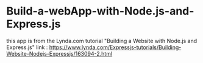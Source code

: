# Build-a-webApp-with-Node.js-and-Express.js
this app is from the Lynda.com tutorial "Building a Website with Node.js and Express.js"
link : https://www.lynda.com/Expressjs-tutorials/Building-Website-Nodejs-Expressjs/163094-2.html

